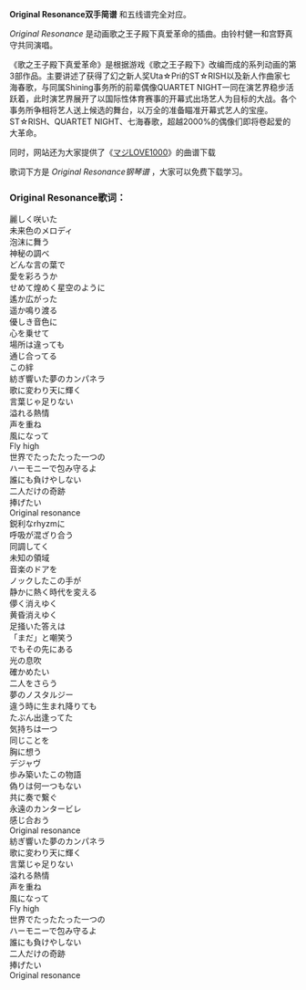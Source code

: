 

**Original Resonance双手简谱** 和五线谱完全对应。

_Original Resonance_ 是动画歌之王子殿下真爱革命的插曲。由铃村健一和宫野真守共同演唱。

《歌之王子殿下真爱革命》是根据游戏《歌之王子殿下》改编而成的系列动画的第3部作品。主要讲述了获得了幻之新人奖Uta☆Pri的ST☆RISH以及新人作曲家七海春歌，与同属Shining事务所的前辈偶像QUARTET
NIGHT一同在演艺界稳步活跃着，此时演艺界展开了以国际性体育赛事的开幕式出场艺人为目标的大战。各个事务所争相将艺人送上候选的舞台，以万全的准备瞄准开幕式艺人的宝座。ST☆RISH、QUARTET
NIGHT、七海春歌，超越2000%的偶像们即将卷起爱的大革命。

同时，网站还为大家提供了《[マジLOVE1000](Music-5119-マジLOVE1000-歌之王子殿下ED.html
"マジLOVE1000")》的曲谱下载

歌词下方是 _Original Resonance钢琴谱_ ，大家可以免费下载学习。

### Original Resonance歌词：

麗しく咲いた  
未来色のメロディ  
泡沫に舞う  
神秘の調べ  
どんな言の葉で  
愛を彩ろうか  
せめて煌めく星空のように  
遙か広がった  
遥か鳴り渡る  
優しき音色に  
心を乗せて  
場所は違っても  
通じ合ってる  
この絆  
紡ぎ響いた夢のカンパネラ  
歌に変わり天に輝く  
言葉じゃ足りない  
溢れる熱情  
声を重ね  
風になって  
Fly high  
世界でたったたった一つの  
ハーモニーで包み守るよ  
誰にも負けやしない  
二人だけの奇跡  
捧げたい  
Original resonance  
鋭利なrhyzmに  
呼吸が混ざり合う  
同調してく  
未知の領域  
音楽のドアを  
ノックしたこの手が  
静かに熱く時代を変える  
儚く消えゆく  
黄昏消えゆく  
足掻いた答えは  
「まだ」と嘲笑う  
でもその先にある  
光の息吹  
確かめたい  
二人をさらう  
夢のノスタルジー  
違う時に生まれ降りても  
たぶん出逢ってた  
気持ちは一つ  
同じことを  
胸に想う  
デジャヴ  
歩み築いたこの物語  
偽りは何一つもない  
共に奏で繋ぐ  
永遠のカンタービレ  
感じ合おう  
Original resonance  
紡ぎ響いた夢のカンパネラ  
歌に変わり天に輝く  
言葉じゃ足りない  
溢れる熱情  
声を重ね  
風になって  
Fly high  
世界でたったたった一つの  
ハーモニーで包み守るよ  
誰にも負けやしない  
二人だけの奇跡  
捧げたい  
Original resonance

